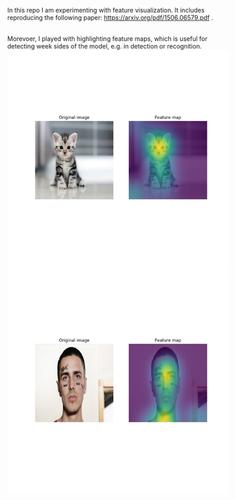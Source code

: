 In this repo I am experimenting with feature visualization.
It includes reproducing the following paper: https://arxiv.org/pdf/1506.06579.pdf . 

<br/> Morevoer, I played with highlighting feature maps, which is useful for detecting week
sides of the model, e.g. in detection or recognition.
<br/>
![Cat](images/cat_feature_map.jpg)
![Face](images/face_feature_map.jpg)
